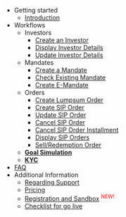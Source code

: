 - Getting started
  - [Introduction](/)
- Workflows
  - Investors
    - [Create an Investor](/pages/workflows/create-an-investor)
    - [Display Investor Details](/pages/workflows/display-investor-details)
    - [Update Investor Details](/pages/workflows/update-investor-details)
  - Mandates
    - [Create a Mandate](/pages/workflows/create-a-mandate)
    - [Check Existing Mandate](/pages/workflows/check-existing-mandate)
    - [Create E-Mandate](/pages/workflows/create-e-mandate)
  - Orders
    - [Create Lumpsum Order](/pages/workflows/create-lumpsum-order)
    - [Create SIP Order](/pages/workflows/create-sip-order)
    - [Update SIP Order](/pages/workflows/update-sip-order)
    - [Cancel SIP Order](/pages/workflows/cancel-sip-order)
    - [Cancel SIP Order Installment](/pages/workflows/cancel-sip-order-installment)
    - [Display SIP Orders](/pages/workflows/display-sip-orders)
    - [Sell/Redemption Order](/pages/workflows/sell-redemption-order)
  - [**Goal Simulation**](/pages/workflows/goal-simulation)
  - [**KYC**](/pages/workflows/kyc-steps)
- [FAQ](/pages/faq)
- Additional Information
  - [Regarding Support](/pages/additional-info/regarding-support)
  - [Pricing](/pages/additional-info/pricing)
  - <a style="display:inline;border-right-style:none;" href="/pages/additional-info/registration-and-sandbox">Registration and Sandbox</a>
  <sup style="color:red;">NEW!</sup>
  - [Checklist for go live](/pages/additional-info/checklist-for-go-live)
  
